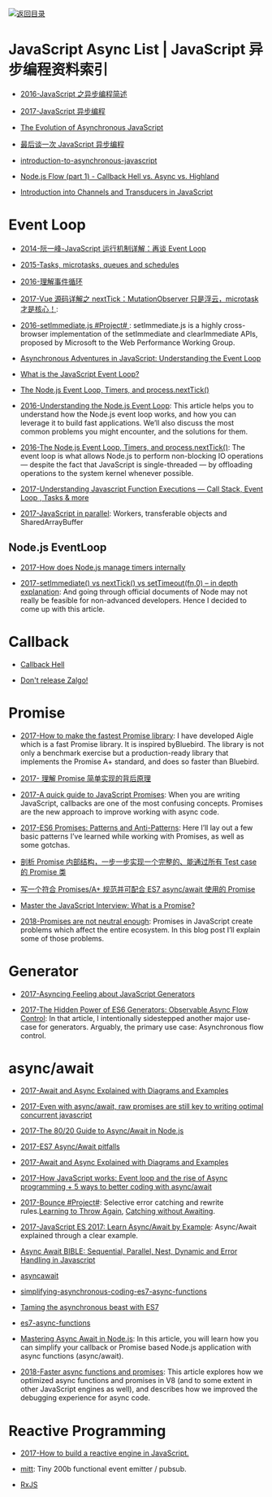 [![返回目录](https://user-images.githubusercontent.com/5803001/38079637-ff0abcf0-3371-11e8-9b76-ad651620afc7.jpg)](https://github.com/wx-chevalier/Awesome-Lists)

# JavaScript Async List | JavaScript 异步编程资料索引

- [2016-JavaScript 之异步编程简述](http://blog.codingplayboy.com/2016/01/20/js_async_intro/)

- [2017-JavaScript 异步编程](http://blog.codingplayboy.com/2017/04/25/js_async/)

* [The Evolution of Asynchronous JavaScript](https://blog.risingstack.com/asynchronous-javascript/)

* [最后谈一次 JavaScript 异步编程](https://zhuanlan.zhihu.com/p/24444262)

* [introduction-to-asynchronous-javascript](http://tutorials.pluralsight.com/front-end-javascript/introduction-to-asynchronous-javascript)

* [Node.js Flow (part 1) - Callback Hell vs. Async vs. Highland](http://blog.vullum.io/javascript-flow-callback-hell-vs-async-vs-highland/)

* [Introduction into Channels and Transducers in JavaScript](http://www.tuicool.com/articles/zmmAjiU)

# Event Loop

- [2014-阮一峰-JavaScript 运行机制详解：再谈 Event Loop](http://www.ruanyifeng.com/blog/2014/10/event-loop.html)

- [2015-Tasks, microtasks, queues and schedules](https://jakearchibald.com/2015/tasks-microtasks-queues-and-schedules/)

* [2016-理解事件循环](https://github.com/ccforward/cc/issues/47)

- [2017-Vue 源码详解之 nextTick：MutationObserver 只是浮云，microtask 才是核心！](https://segmentfault.com/a/1190000008589736):

* [2016-setImmediate.js #Project# ](https://github.com/YuzuJS/setImmediate): setImmediate.js is a highly cross-browser implementation of the setImmediate and clearImmediate APIs, proposed by Microsoft to the Web Performance Working Group.

- [Asynchronous Adventures in JavaScript: Understanding the Event Loop](https://medium.com/@BenDiuguid/asynchronous-adventures-in-javascript-understanding-the-event-loop-fc6f968d5f72#.6td5rwy71)

- [What is the JavaScript Event Loop?](http://altitudelabs.com/blog/what-is-the-javascript-event-loop/)

- [The Node.js Event Loop, Timers, and process.nextTick()](https://nodejs.org/en/docs/guides/event-loop-timers-and-nexttick/)

- [2016-Understanding the Node.js Event Loop](https://blog.risingstack.com/node-js-at-scale-understanding-node-js-event-loop/): This article helps you to understand how the Node.js event loop works, and how you can leverage it to build fast applications. We’ll also discuss the most common problems you might encounter, and the solutions for them.

- [2016-The Node.js Event Loop, Timers, and process.nextTick()](https://parg.co/b1l): The event loop is what allows Node.js to perform non-blocking IO operations — despite the fact that JavaScript is single-threaded — by offloading operations to the system kernel whenever possible.

* [2017-Understanding Javascript Function Executions — Call Stack, Event Loop , Tasks & more ](https://medium.com/@gaurav.pandvia/understanding-javascript-function-executions-tasks-event-loop-call-stack-more-part-1-5683dea1f5ec?source=linkShare-fe48c4221a4c-1503534847)

* [2017-JavaScript in parallel](http://50linesofco.de/post/2017-02-06-javascript-in-parallel-web-workers-transferables-and-sharedarraybuffer): Workers, transferable objects and SharedArrayBuffer

## Node.js EventLoop

- [2017-How does Node.js manage timers internally](https://asafdav2.github.io/2017/node-js-timers/)

* [2017-setImmediate() vs nextTick() vs setTimeout(fn,0) – in depth explanation](http://voidcanvas.com/setimmediate-vs-nexttick-vs-settimeout/): And going through official documents of Node may not really be feasible for non-advanced developers. Hence I decided to come up with this article.

# Callback

- [Callback Hell](http://callbackhell.com/)

- [Don't release Zalgo!](https://oren.github.io/blog/zalgo.html)

# Promise

- [2017-How to make the fastest Promise library](https://parg.co/bhz): I have developed Aigle which is a fast Promise library. It is inspired byBluebird. The library is not only a benchmark exercise but a production-ready library that implements the Promise A+ standard, and does so faster than Bluebird.

- [2017- 理解 Promise 简单实现的背后原理](http://bupt-hjm.github.io/2017/03/23/study-promise/)

- [2017-A quick guide to JavaScript Promises](https://dev.to/dkundel/a-quick-guide-to-javascript-promises): When you are writing JavaScript, callbacks are one of the most confusing concepts. Promises are the new approach to improve working with async code.

- [2017-ES6 Promises: Patterns and Anti-Patterns](https://parg.co/UYb): Here I’ll lay out a few basic patterns I’ve learned while working with Promises, as well as some gotchas.

* [剖析 Promise 内部结构，一步一步实现一个完整的、能通过所有 Test case 的 Promise 类](https://github.com/xieranmaya/blog/issues/3)

* [写一个符合 Promises/A+ 规范并可配合 ES7 async/await 使用的 Promise](https://zhuanlan.zhihu.com/p/23312442)

* [Master the JavaScript Interview: What is a Promise?](https://medium.com/javascript-scene/master-the-javascript-interview-what-is-a-promise-27fc71e77261#.yeuxdynfz)

- [2018-Promises are not neutral enough](https://staltz.com/promises-are-not-neutral-enough.html): Promises in JavaScript create problems which affect the entire ecosystem. In this blog post I’ll explain some of those problems.

# Generator

- [2017-Asyncing Feeling about JavaScript Generators](https://www.bignerdranch.com/blog/asyncing-feeling-about-javascript-generators/)

* [2017-The Hidden Power of ES6 Generators: Observable Async Flow Control](https://parg.co/Uhl): In that article, I intentionally sidestepped another major use-case for generators. Arguably, the primary use case: Asynchronous flow control.

# async/await

- [2017-Await and Async Explained with Diagrams and Examples](http://nikgrozev.com/2017/10/01/async-await/)

- [2017-Even with async/await, raw promises are still key to writing optimal concurrent javascript](https://medium.com/@bluepnume/even-with-async-await-you-probably-still-need-promises-9b259854c161#.w1k2udirb)

- [2017-The 80/20 Guide to Async/Await in Node.js](http://6me.us/jIIzOs)

- [2017-ES7 Async/Await pitfalls](https://medium.com/@matansokolovsky/es7-async-await-pitfalls-d24331388a70#.xkeyncsca)

- [2017-Await and Async Explained with Diagrams and Examples](http://nikgrozev.com/2017/10/01/async-await/#composite-promises)

- [2017-How JavaScript works: Event loop and the rise of Async programming + 5 ways to better coding with async/await](https://parg.co/UGj)

- [2017-Bounce #Project#](https://github.com/hapijs/bounce): Selective error catching and rewrite rules.[Learning to Throw Again](https://medium.com/@eranhammer/learning-to-throw-again-79b498504d28), [Catching without Awaiting](https://medium.com/@eranhammer/catching-without-awaiting-b2cb7df45790).

- [2017-JavaScript ES 2017: Learn Async/Await by Example](https://parg.co/U6L): Async/Await explained through a clear example.

* [Async Await BIBLE: Sequential, Parallel, Nest, Dynamic and Error Handling in Javascript](http://6me.us/ZMNvVy)

* [asyncawait](https://github.com/yortus/asyncawait#1-introduction)

* [simplifying-asynchronous-coding-es7-async-functions](http://www.sitepoint.com/simplifying-asynchronous-coding-es7-async-functions/)

* [Taming the asynchronous beast with ES7](http://pouchdb.com/2015/03/05/taming-the-async-beast-with-es7.html)

* [es7-async-functions](https://jakearchibald.com/2014/es7-async-functions/)

- [Mastering Async Await in Node.js](https://blog.risingstack.com/mastering-async-await-in-nodejs/): In this article, you will learn how you can simplify your callback or Promise based Node.js application with async functions (async/await).

- [2018-Faster async functions and promises](https://v8.dev/blog/fast-async): This article explores how we optimized async functions and promises in V8 (and to some extent in other JavaScript engines as well), and describes how we improved the debugging experience for async code.

# Reactive Programming

- [2017-How to build a reactive engine in JavaScript.](https://parg.co/bhR)

* [mitt](https://github.com/developit/mitt): Tiny 200b functional event emitter / pubsub.

* [RxJS](https://github.com/Reactive-Extensions/RxJS)

